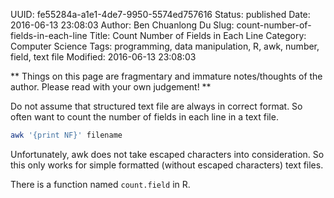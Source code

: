 UUID: fe55284a-a1e1-4de7-9950-5574ed757616
Status: published
Date: 2016-06-13 23:08:03
Author: Ben Chuanlong Du
Slug: count-number-of-fields-in-each-line
Title: Count Number of Fields in Each Line
Category: Computer Science
Tags: programming, data manipulation, R, awk, number, field, text file
Modified: 2016-06-13 23:08:03

**
Things on this page are
fragmentary and immature notes/thoughts of the author.
Please read with your own judgement!
**

Do not assume that structured text file are always in correct format.
So often want to count the number of fields in each line in a text file.
```sh
awk '{print NF}' filename
```
Unfortunately, awk does not take escaped characters into consideration.
So this only works for simple formatted (without escaped characters) text files.

There is a function named `count.field` in R.
